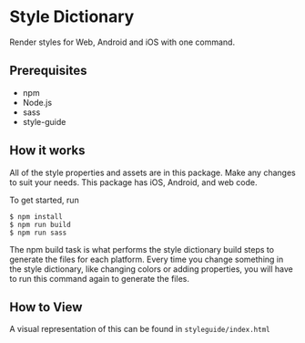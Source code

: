 # Style Dictionary
Render styles for Web, Android and iOS with one command.

## Prerequisites
- npm
- Node.js
- sass
- style-guide

## How it works
All of the style properties and assets are in this package. Make any changes to suit your needs. This package has iOS, Android, and web code.

To get started, run
```
$ npm install
$ npm run build
$ npm run sass
```
The npm build task is what performs the style dictionary build steps to generate the files for each platform. Every time you change something in the style dictionary, like changing colors or adding properties, you will have to run this command again to generate the files.

## How to View
A visual representation of this can be found in ```styleguide/index.html```
